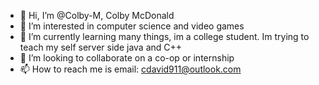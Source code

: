 - 👋 Hi, I’m @Colby-M, Colby McDonald
- 👀 I’m interested in computer science and video games
- 🌱 I’m currently learning many things, im a college student. Im trying to teach my self server side java and C++
- 💞️ I’m looking to collaborate on a co-op or internship
- 📫 How to reach me is email: cdavid911@outlook.com

<!---
Colby-M/Colby-M is a ✨ special ✨ repository because its `README.md` (this file) appears on your GitHub profile.
You can click the Preview link to take a look at your changes.
--->
